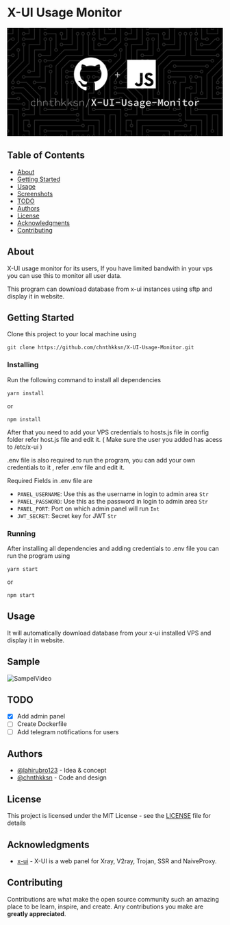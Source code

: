 # X-UI Usage Monitor

![Banner](./data/screens/banner.png)

## Table of Contents

- [About](#about)
- [Getting Started](#getting_started)
- [Usage](#usage)
- [Screenshots](#screenshots)
- [TODO](#todo)
- [Authors](#authors)
- [License](#license)
- [Acknowledgments](#acknowledgement)
- [Contributing](#contributing)

## About <a name = "about"></a>

X-UI usage monitor for its users, If you have limited bandwith in your vps you can use this to monitor all user data.

This program can download database from x-ui instances using sftp and display it in website. 

## Getting Started <a name = "getting_started"></a>

Clone this project to your local machine using

```
git clone https://github.com/chnthkksn/X-UI-Usage-Monitor.git
```

### Installing

Run the following command to install all dependencies

```
yarn install
```
or
```
npm install
```

After that you need to add your VPS credentials to hosts.js file in config folder refer host.js file and edit it. ( Make sure the user you added has acess to /etc/x-ui ) <br>

.env file is also required to run the program, you can add your own credentials to it , refer .env file and edit it.


Required Fields in .env file are

- `PANEL_USERNAME`: Use this as the username in login to admin area `Str`
- `PANEL_PASSWORD`: Use this as the password in login to admin area `Str`
- `PANEL_PORT`: Port on which admin panel will run `Int`
- `JWT_SECRET`: Secret key for JWT `Str`

### Running

After installing all dependencies and adding credentials to .env file you can run the program using

```
yarn start
```
or
```
npm start
```

## Usage <a name = "usage"></a>

It will automatically download database from your x-ui installed VPS and display it in website.


## Sample <a name = "screenshots"></a>

![SampelVideo](./data/screens//sample.gif)

## TODO <a name = "todo"></a>

- [x] Add admin panel
- [ ] Create Dockerfile
- [ ] Add telegram notifications for users

## Authors

- [@lahirubro123](https://github.com/lahirubro123) - Idea & concept
- [@chnthkksn](https://github.com/chnthkksn) - Code and design

## License

This project is licensed under the MIT License - see the [LICENSE](LICENSE) file for details

## Acknowledgments

- [x-ui](https://github.com/vaxilu/x-ui) - X-UI is a web panel for Xray, V2ray, Trojan, SSR and NaiveProxy.

## Contributing

Contributions are what make the open source community such an amazing place to be learn, inspire, and create. Any contributions you make are **greatly appreciated**.
